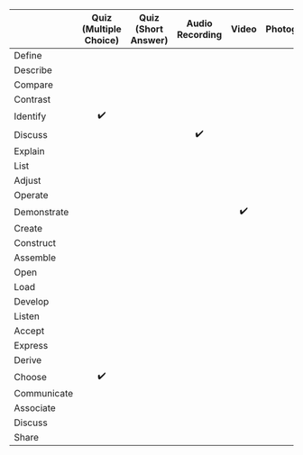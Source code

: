 |             | Quiz (Multiple Choice) | Quiz (Short Answer) | Audio Recording | Video | Photograph | Blog/Journal | Asynchronous Discussion | Synchronous Discussion |   |
|-------------|:----------------------:|:-------------------:|:---------------:|:-----:|:----------:|:------------:|:-----------------------:|:----------------------:|:-:|
| Define      |                        |                     |                 |       |            |              |                         |                        |   |
| Describe    |                        |                     |                 |       |            |              |                         |                        |   |
| Compare     |                        |                     |                 |       |            |              |                         |                        |   |
| Contrast    |                        |                     |                 |       |            |              |                         |                        |   |
| Identify    | :heavy_check_mark:     |                     |                 |       |            |              |                         |                        |   |
| Discuss     |                        |                     | :heavy_check_mark:|     |            | :heavy_check_mark: | :heavy_check_mark: | :heavy_check_mark:    |   |
| Explain     |                        |                     |                 |       |            |              |                         |                        |   |
| List        |                        |                     |                 |       |            |              |                         |                        |   |
| Adjust      |                        |                     |                 |       |            |              |                         |                        |   |
| Operate     |                        |                     |                 |       |            |              |                         |                        |   |
| Demonstrate |                        |                     |                 | :heavy_check_mark: |            |              |                         |                        |   |
| Create      |                        |                     |                 |       |            |              |                         |                        |   |
| Construct   |                        |                     |                 |       |            |              |                         |                        |   |
| Assemble    |                        |                     |                 |       |            |              |                         |                        |   |
| Open        |                        |                     |                 |       |            |              |                         |                        |   |
| Load        |                        |                     |                 |       |            |              |                         |                        |   |
| Develop     |                        |                     |                 |       |            |              |                         |                        |   |
| Listen      |                        |                     |                 |       |            |              |                         |                        |   |
| Accept      |                        |                     |                 |       |            |              |                         |                        |   |
| Express     |                        |                     |                 |       |            |              |                         |                        |   |
| Derive      |                        |                     |                 |       |            |              |                         |                        |   |
| Choose      | :heavy_check_mark:     |                     |                 |       |            |              |                         |                        |   |
| Communicate |                        |                     |                 |       |            |              |                         |                        |   |
| Associate   |                        |                     |                 |       |            |              |                         |                        |   |
| Discuss     |                        |                     |                 |       |            |              |                         |                        |   |
| Share       |                        |                     |                 |       |            |              |                         |                        |   |
